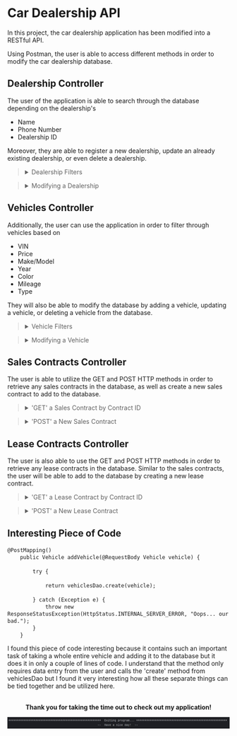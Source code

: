 # Car Dealership API

In this project, the car dealership application has been modified into a RESTful API.

Using Postman, the user is able to access different methods in order to modify the car dealership database.

## Dealership Controller

The user of the application is able to search through the database depending on the dealership's

- Name
- Phone Number
- Dealership ID

Moreover, they are able to register a new dealership, update an already existing dealership, or even delete a dealership.

><details>
><summary> Dealership Filters </summary>
>
>><details>
>><summary> Filter By Name </summary>
>>
>> ![DealershipNameSearch](https://github.com/alyu15/Dealership_API_Starter/blob/4c005434802bce186b08b9af5f9b89fa5b9ef967/Images/DealershipByName.JPG)
>></details>
>
>><details>
>><summary> Filter By Phone Number </summary>
>>
>> ![DealershipPhoneSearch](https://github.com/alyu15/Dealership_API_Starter/blob/4c005434802bce186b08b9af5f9b89fa5b9ef967/Images/DealershipByPhoneNumber.JPG)
>></details>
>
>><details>
>><summary> Filter By ID </summary>
>>
>> ![DealershipIdSearch](https://github.com/alyu15/Dealership_API_Starter/blob/4c005434802bce186b08b9af5f9b89fa5b9ef967/Images/DealershipById.JPG)
>></details>
></details>

><details>
><summary> Modifying a Dealership </summary>
>
>><details>
>><summary> Adding a Dealership </summary>
>>
>> ![AddDealership](https://github.com/alyu15/Dealership_API_Starter/blob/4c005434802bce186b08b9af5f9b89fa5b9ef967/Images/AddDealership.JPG)
>></details>
>
>><details>
>><summary> Updating a Dealership </summary>
>>
>> ![UpdateDealership](https://github.com/alyu15/Dealership_API_Starter/blob/4c005434802bce186b08b9af5f9b89fa5b9ef967/Images/UpdateDealership.JPG)
>></details>
>
>><details>
>><summary> Deleting a Dealership </summary>
>>
>> ![DeleteDealership](https://github.com/alyu15/Dealership_API_Starter/blob/4c005434802bce186b08b9af5f9b89fa5b9ef967/Images/DeleteDealership.JPG)
>></details>
></details>

## Vehicles Controller

Additionally, the user can use the application in order to filter through vehicles based on

- VIN
- Price
- Make/Model
- Year
- Color
- Mileage
- Type

They will also be able to modify the database by adding a vehicle, updating a vehicle, or deleting a vehicle from the 
database.

><details>
><summary> Vehicle Filters </summary>
>
>><details>
>><summary> Filter By ID </summary>
>>
>> ![VehicleIdSearch](
>></details>
>
>><details>
>><summary> Filter By Price </summary>
>>
>> ![VehiclePriceSearch](https://github.com/alyu15/Dealership_API_Starter/blob/4c005434802bce186b08b9af5f9b89fa5b9ef967/Images/VehiclePriceSearch.JPG)
>></details>
>
>><details>
>><summary> Filter By Make </summary>
>>
>> ![VehicleMakeSearch](https://github.com/alyu15/Dealership_API_Starter/blob/4c005434802bce186b08b9af5f9b89fa5b9ef967/Images/VehicleMakeSearch.JPG)
>></details>
>
>><details>
>><summary> Filter By Model </summary>
>>
>> ![VehicleModelSearch](https://github.com/alyu15/Dealership_API_Starter/blob/4c005434802bce186b08b9af5f9b89fa5b9ef967/Images/VehicleModelSearch.JPG)
>></details>
>
>><details>
>><summary> Filter By Year </summary>
>>
>> ![VehicleYearSearch](https://github.com/alyu15/Dealership_API_Starter/blob/4c005434802bce186b08b9af5f9b89fa5b9ef967/Images/VehicleYearSearch.JPG)
>></details>
>
>><details>
>><summary> Filter By Color </summary>
>>
>> ![VehicleColorSearch](https://github.com/alyu15/Dealership_API_Starter/blob/4c005434802bce186b08b9af5f9b89fa5b9ef967/Images/VehicleColorSearch.JPG)
>></details>
>
>><details>
>><summary> Filter By Mileage </summary>
>>
>> ![VehicleMilesSearch](https://github.com/alyu15/Dealership_API_Starter/blob/4c005434802bce186b08b9af5f9b89fa5b9ef967/Images/VehicleMilesSearch.JPG)
>></details>
>
>><details>
>><summary> Filter By Type </summary>
>>
>> ![VehicleTypeSearch](https://github.com/alyu15/Dealership_API_Starter/blob/4c005434802bce186b08b9af5f9b89fa5b9ef967/Images/VehicleTypeSearch.JPG)
>></details>
></details>

><details>
><summary> Modifying a Vehicle </summary>
>
>><details>
>><summary> Adding a Vehicle </summary>
>>
>> ![AddVehicle](https://github.com/alyu15/Dealership_API_Starter/blob/4c005434802bce186b08b9af5f9b89fa5b9ef967/Images/AddVehicle.JPG)
>></details>
>
>><details>
>><summary> Updating a Vehicle </summary>
>>
>> ![UpdateVehicle](https://github.com/alyu15/Dealership_API_Starter/blob/4c005434802bce186b08b9af5f9b89fa5b9ef967/Images/UpdateVehicle.JPG)
>></details>
>
>><details>
>><summary> Deleting a Vehicle </summary>
>>
>> ![DeleteVehicle](https://github.com/alyu15/Dealership_API_Starter/blob/4c005434802bce186b08b9af5f9b89fa5b9ef967/Images/DeleteVehicle.JPG)
>></details>
></details>

## Sales Contracts Controller
The user is able to utilize the GET and POST HTTP methods in order to retrieve any sales contracts in the database, 
as well as create a new sales contract to add to the database.

><details>
><summary> 'GET' a Sales Contract by Contract ID </summary>
>
> ![SalesContractId](https://github.com/alyu15/Dealership_API_Starter/blob/4c005434802bce186b08b9af5f9b89fa5b9ef967/Images/SalesContractsById.JPG)
>
></details>

><details>
><summary> 'POST' a New Sales Contract </summary>
>
> ![AddSalesContract](https://github.com/alyu15/Dealership_API_Starter/blob/4c005434802bce186b08b9af5f9b89fa5b9ef967/Images/AddSalesContract.JPG)
>
></details>


## Lease Contracts Controller

The user is also able to use the GET and POST HTTP methods in order to retrieve any lease contracts in the database. 
Similar to the sales contracts, the user will be able to add to the database by creating a new lease contract.

><details>
><summary> 'GET' a Lease Contract by Contract ID </summary>
>
> ![LeaseContractId](https://github.com/alyu15/Dealership_API_Starter/blob/4c005434802bce186b08b9af5f9b89fa5b9ef967/Images/LeaseContractById.JPG)
>
></details>

><details>
><summary> 'POST' a New Lease Contract </summary>
>
> ![AddLeaseContract](https://github.com/alyu15/Dealership_API_Starter/blob/4c005434802bce186b08b9af5f9b89fa5b9ef967/Images/AddLeaseContract.JPG)
>
></details>

## Interesting Piece of Code

```
@PostMapping()
    public Vehicle addVehicle(@RequestBody Vehicle vehicle) {

        try {

            return vehiclesDao.create(vehicle);

        } catch (Exception e) {
            throw new ResponseStatusException(HttpStatus.INTERNAL_SERVER_ERROR, "Oops... our bad.");
        }
    }
```
I found this piece of code interesting because it contains such an important task of taking a whole entire vehicle
and adding it to the database but it does it in only a couple of lines of code. I understand that the method only requires
data entry from the user and calls the 'create' method from vehiclesDao but I found it very interesting how all these 
separate things can be tied together and be utilized here.

<br>
<div align="center">
<b>Thank you for taking the time out to check out my application!</b>

![Exit](https://github.com/alyu15/Dealership_API_Starter/blob/4c005434802bce186b08b9af5f9b89fa5b9ef967/Images/Exit.JPG)
</div>
